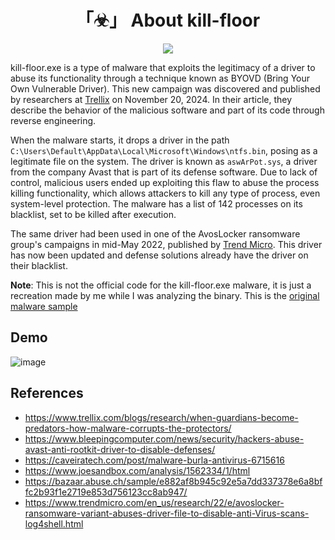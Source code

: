 <h1 align="center">「☣」 About kill-floor</h1>

<p align="center"><img src="https://github.com/user-attachments/assets/d4dbe1f0-2cea-42b2-af30-141e14b7bed0"></p>

kill-floor.exe is a type of malware that exploits the legitimacy of a driver to abuse its functionality through a technique known as BYOVD (Bring Your Own Vulnerable Driver). This new campaign was discovered and published by researchers at [Trellix](https://www.trellix.com/blogs/research/when-guardians-become-predators-how-malware-corrupts-the-protectors/) on November 20, 2024. In their article, they describe the behavior of the malicious software and part of its code through reverse engineering.

When the malware starts, it drops a driver in the path `C:\Users\Default\AppData\Local\Microsoft\Windows\ntfs.bin`, posing as a legitimate file on the system. The driver is known as `aswArPot.sys`, a driver from the company Avast that is part of its defense software. Due to lack of control, malicious users ended up exploiting this flaw to abuse the process killing functionality, which allows attackers to kill any type of process, even system-level protection. The malware has a list of 142 processes on its blacklist, set to be killed after execution.

The same driver had been used in one of the AvosLocker ransomware group's campaigns in mid-May 2022, published by [Trend Micro](https://www.trendmicro.com/en_us/research/22/e/avoslocker-ransomware-variant-abuses-driver-file-to-disable-anti-Virus-scans-log4shell.html). This driver has now been updated and defense solutions already have the driver on their blacklist.

**Note**: This is not the official code for the kill-floor.exe malware, it is just a recreation made by me while I was analyzing the binary.
This is the [original malware sample](https://bazaar.abuse.ch/sample/e882af8b945c92e5a7dd337378e6a8bffc2b93f1e2719e853d756123cc8ab947/)

## Demo

![image](https://github.com/user-attachments/assets/bbf1b851-6950-471e-b881-8b0e6c05f0b6)

## References

* https://www.trellix.com/blogs/research/when-guardians-become-predators-how-malware-corrupts-the-protectors/
* https://www.bleepingcomputer.com/news/security/hackers-abuse-avast-anti-rootkit-driver-to-disable-defenses/
* https://caveiratech.com/post/malware-burla-antivirus-6715616
* https://www.joesandbox.com/analysis/1562334/1/html
* https://bazaar.abuse.ch/sample/e882af8b945c92e5a7dd337378e6a8bffc2b93f1e2719e853d756123cc8ab947/
* https://www.trendmicro.com/en_us/research/22/e/avoslocker-ransomware-variant-abuses-driver-file-to-disable-anti-Virus-scans-log4shell.html
